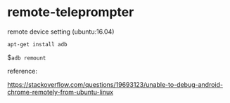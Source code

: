 # remote-teleprompter


remote device setting (ubuntu:16.04)


`apt-get install adb`

$`adb remount`

reference:

https://stackoverflow.com/questions/19693123/unable-to-debug-android-chrome-remotely-from-ubuntu-linux